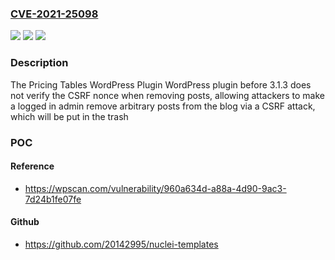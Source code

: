 ### [CVE-2021-25098](https://cve.mitre.org/cgi-bin/cvename.cgi?name=CVE-2021-25098)
![](https://img.shields.io/static/v1?label=Product&message=Pricing%20Tables%20WordPress%20Plugin%20%E2%80%93%20Easy%20Pricing%20Tables&color=blue)
![](https://img.shields.io/static/v1?label=Version&message=3.1.3%3C%203.1.3%20&color=brighgreen)
![](https://img.shields.io/static/v1?label=Vulnerability&message=CWE-352%20Cross-Site%20Request%20Forgery%20(CSRF)&color=brighgreen)

### Description

The Pricing Tables WordPress Plugin WordPress plugin before 3.1.3 does not verify the CSRF nonce when removing posts, allowing attackers to make a logged in admin remove arbitrary posts from the blog via a CSRF attack, which will be put in the trash

### POC

#### Reference
- https://wpscan.com/vulnerability/960a634d-a88a-4d90-9ac3-7d24b1fe07fe

#### Github
- https://github.com/20142995/nuclei-templates

